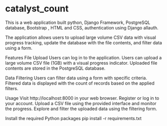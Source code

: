 # catalyst_count


This is a web application built python, Django Framework, PostgreSQL database, Bootstrap , HTML and CSS, authentication using Django allauth.

The application allows users to upload large volume CSV data with visual progress tracking, update the database with the file contents, and filter data using a form.

Features
File Upload
Users can log in to the application.
Users can upload a large volume CSV file (1GB) with a visual progress indicator.
Uploaded file contents are stored in the PostgreSQL database.

Data Filtering
Users can filter data using a form with specific criteria.
Filtered data is displayed with the count of records based on the applied filters.


Usage
Visit http://localhost:8000 in your web browser.
Register or log in to your account.
Upload a CSV file using the provided interface and monitor the progress.
Explore and filter the uploaded data using the filtering form.

Install the required Python packages
pip install -r requirements.txt

